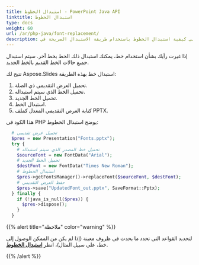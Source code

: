 ```yaml
---
title: استبدال الخطوط - PowerPoint Java API
linktitle: استبدال الخطوط
type: docs
weight: 60
url: /ar/php-java/font-replacement/
description: تعرف على كيفية استبدال الخطوط باستخدام طريقة الاستبدال الصريحة في PowerPoint باستخدام Java API.
---
```


إذا غيرت رأيك بشأن استخدام خط، يمكنك استبدال ذلك الخط بخط آخر. سيتم استبدال جميع حالات الخط القديم بالخط الجديد.

تتيح لك Aspose.Slides استبدال خط بهذه الطريقة:

1. تحميل العرض التقديمي ذي الصلة.
2. تحميل الخط الذي سيتم استبداله.
3. تحميل الخط الجديد.
4. استبدال الخط.
5. كتابة العرض التقديمي المعدل كملف PPTX.

هذا الكود في PHP يوضح استبدال الخطوط:

```php
  # تحميل عرض تقديمي
  $pres = new Presentation("Fonts.pptx");
  try {
    # تحميل خط المصدر الذي سيتم استبداله
    $sourceFont = new FontData("Arial");
    # تحميل الخط الجديد
    $destFont = new FontData("Times New Roman");
    # استبدال الخطوط
    $pres->getFontsManager()->replaceFont($sourceFont, $destFont);
    # حفظ العرض التقديمي
    $pres->save("UpdatedFont_out.pptx", SaveFormat::Pptx);
  } finally {
    if (!java_is_null($pres)) {
      $pres->dispose();
    }
  }
```

{{% alert title="ملاحظة" color="warning" %}} 

لتحديد القواعد التي تحدد ما يحدث في ظروف معينة (إذا لم يكن من الممكن الوصول إلى خط، على سبيل المثال)، انظر [**استبدال الخطوط**](/slides/ar/php-java/font-substitution/).

{{% /alert %}}